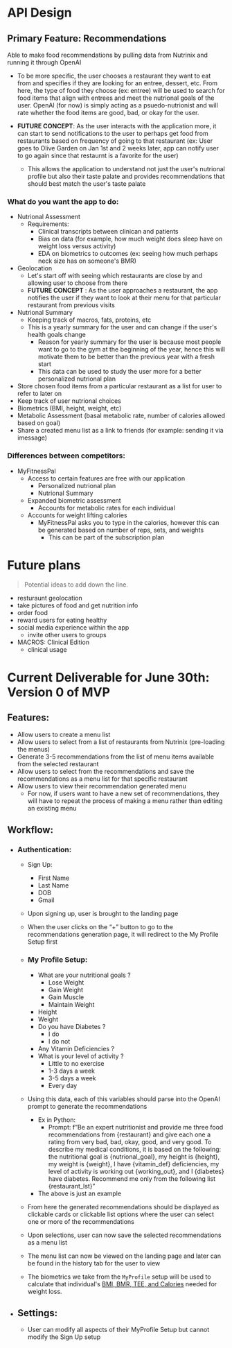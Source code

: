 # API Design

## Primary Feature: Recommendations
Able to make food recommendations by pulling data from Nutrinix and running it through OpenAI
- To be more specific, the user chooses a restaurant they want to eat from and specifies if they are looking for an entree, dessert, etc. From here, the type of food they choose (ex: entree) will be used to search for food items that align with entrees and meet the nutrional goals of the user. OpenAI (for now) is simply acting as a psuedo-nutrionist and will rate whether the food items are good, bad, or okay for the user.

- **FUTURE CONCEPT**: As the user interacts with the application more, it can start to send notifications to the user to perhaps get food from restaurants based on frequency of going to that restaurant (ex: User goes to Olive Garden on Jan 1st and 2 weeks later, app can notify user to go again since that restaurnt is a favorite for the user)
  - This allows the application to understand not just the user's nutrional profile but also their taste palate and provides recommendations that should best match the user's taste palate

### What do you want the app to do:
- Nutrional Assessment
  - Requirements:
    - Clinical transcripts between clinican and patients
    - Bias on data (for example, how much weight does sleep have on weight loss versus activity)
    - EDA on biometrics to outcomes (ex: seeing how much perhaps neck size has on someone's BMR)
- Geolocation
  - Let's start off with seeing which restaurants are close by and allowing user to choose from there
  - **FUTURE CONCEPT** : As the user approaches a restaurant, the app notifies the user if they want to look at their menu for that particular restaurant from previous visits
- Nutrional Summary
  - Keeping track of macros, fats, proteins, etc
  - This is a yearly summary for the user and can change if the user's health goals change
    - Reason for yearly summary for the user is because most people want to go to the gym at the beginning of the year, hence this will motivate them to be better than the previous year with a fresh start
    - This data can be used to study the user more for a better personalized nutrional plan
- Store chosen food items from a particular restaurant as a list for user to refer to later on
- Keep track of user nutrional choices
- Biometrics (BMI, height, weight, etc)
- Metabolic Assessment (basal metabolic rate, number of calories allowed based on goal)
- Share a created menu list as a link to friends (for example: sending it via imessage)

### Differences between competitors:
- MyFitnessPal
  - Access to certain features are free with our application
    - Personalized nutrional plan
    - Nutrional Summary
  - Expanded biometric assessment
    - Accounts for metabolic rates for each individual
  - Accounts for weight lifting calories
    - MyFitnessPal asks you to type in the calories, however this can be generated based on number of reps, sets, and weights
      - This can be part of the subscription plan


# Future plans

> Potential ideas to add down the line.

- resturaunt geolocation
- take pictures of food and get nutrition info
- order food
- reward users for eating healthy
- social media experience within the app
  - invite other users to groups
- MACROS: Clinical Edition
  - clinical usage

# Current Deliverable for June 30th: Version 0 of MVP

## Features:
- Allow users to create a menu list
- Allow users to select from a list of restaurants from Nutrinix (pre-loading the menus)
- Generate 3-5 recommendations from the list of menu items available from the selected restaurant
- Allow users to select from the recommendations and save the recommendations as a menu list for that specific restaurant
- Allow users to view their recommendation generated menu
    - For now, if users want to have a new set of recommendations, they will have to repeat the process of making a menu rather than editing an existing menu

## Workflow:
- ### Authentication:
    - Sign Up:
        - First Name
        - Last Name
        - DOB
        - Gmail
    - Upon signing up, user is brought to the landing page
    - When the user clicks on the “+” button to go to the recommendations generation page, it will redirect to the My Profile Setup first
    - ### My Profile Setup:
        - What are your nutritional goals ?
            - Lose Weight
            - Gain Weight
            - Gain Muscle
            - Maintain Weight
        - Height
        - Weight
        - Do you have Diabetes ?
            - I do
            - I do not
        - Any Vitamin Deficiencies ?
        - What is your level of activity ?
            - Little to no exercise
            - 1-3 days a week
            - 3-5 days a week
            - Every day
    - Using this data, each of this variables should parse into the OpenAI prompt to generate the recommendations
        - Ex in Python:
            - Prompt: f”Be an expert nutritionist and provide me three food recommendations from {restaurant} and give each one a rating from very bad, bad, okay, good, and very good. To describe my medical conditions, it is based on the following: the nutritional goal is {nutrional_goal}, my height is {height}, my weight is {weight}, I have {vitamin_def} deficiencies, my level of activity is working out {working_out}, and I {diabetes} have diabetes. Recommend me only from the following list {restaurant_lst}”
        - The above is just an example
    - From here the generated recommendations should be displayed as clickable cards or clickable list options where the user can select one or more of the recommendations
    - Upon selections, user can now save the selected recommendations as a menu list
    - The menu list can now be viewed on the landing page and later can be found in the history tab for the user to view

    - The biometrics we take from the  `MyProfile` setup will be used to calculate that individual's [BMI, BMR, TEE, and Calories](https://github.com/sanman1k98/macros/blob/main/docs/nutrional_assessment.md) needed for weight loss.
- ## Settings:
    - User can modify all aspects of their MyProfile Setup but cannot modify the Sign Up setup
